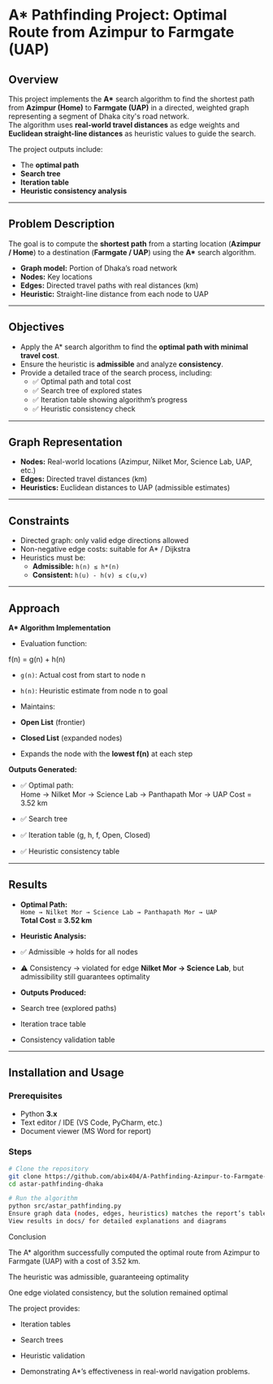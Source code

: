 # A* Pathfinding Project: Optimal Route from Azimpur to Farmgate (UAP)

## Overview
This project implements the **A\*** search algorithm to find the shortest path from **Azimpur (Home)** to **Farmgate (UAP)** in a directed, weighted graph representing a segment of Dhaka city's road network.  
The algorithm uses **real-world travel distances** as edge weights and **Euclidean straight-line distances** as heuristic values to guide the search.  

The project outputs include:
- The **optimal path**
- **Search tree**
- **Iteration table**
- **Heuristic consistency analysis**

---

## Problem Description
The goal is to compute the **shortest path** from a starting location (**Azimpur / Home**) to a destination (**Farmgate / UAP**) using the **A\*** search algorithm.  

- **Graph model:** Portion of Dhaka’s road network  
- **Nodes:** Key locations  
- **Edges:** Directed travel paths with real distances (km)  
- **Heuristic:** Straight-line distance from each node to UAP  

---

## Objectives
- Apply the A\* search algorithm to find the **optimal path with minimal travel cost**.  
- Ensure the heuristic is **admissible** and analyze **consistency**.  
- Provide a detailed trace of the search process, including:
  - ✅ Optimal path and total cost  
  - ✅ Search tree of explored states  
  - ✅ Iteration table showing algorithm’s progress  
  - ✅ Heuristic consistency check  

---

## Graph Representation
- **Nodes:** Real-world locations (Azimpur, Nilket Mor, Science Lab, UAP, etc.)  
- **Edges:** Directed travel distances (km)  
- **Heuristics:** Euclidean distances to UAP (admissible estimates)  

---

## Constraints
- Directed graph: only valid edge directions allowed  
- Non-negative edge costs: suitable for A\* / Dijkstra  
- Heuristics must be:
  - **Admissible:** `h(n) ≤ h*(n)`  
  - **Consistent:** `h(u) - h(v) ≤ c(u,v)`  

---

## Approach
**A\* Algorithm Implementation**
- Evaluation function:  

f(n) = g(n) + h(n)
- `g(n)`: Actual cost from start to node n  
- `h(n)`: Heuristic estimate from node n to goal  

- Maintains:
- **Open List** (frontier)  
- **Closed List** (expanded nodes)  

- Expands the node with the **lowest f(n)** at each step  

**Outputs Generated:**
- ✅ Optimal path:  
Home → Nilket Mor → Science Lab → Panthapath Mor → UAP
Cost = 3.52 km

- ✅ Search tree  
- ✅ Iteration table (g, h, f, Open, Closed)  
- ✅ Heuristic consistency table  

---

## Results
- **Optimal Path:**  
`Home → Nilket Mor → Science Lab → Panthapath Mor → UAP`  
**Total Cost = 3.52 km**

- **Heuristic Analysis:**
- ✅ Admissible → holds for all nodes  
- ⚠️ Consistency → violated for edge **Nilket Mor → Science Lab**, but admissibility still guarantees optimality  

- **Outputs Produced:**
- Search tree (explored paths)  
- Iteration trace table  
- Consistency validation table  

---

## Installation and Usage

### Prerequisites
- Python **3.x**  
- Text editor / IDE (VS Code, PyCharm, etc.)  
- Document viewer (MS Word for report)  

### Steps
```bash
# Clone the repository
git clone https://github.com/abix404/A-Pathfinding-Azimpur-to-Farmgate-UAP.git
cd astar-pathfinding-dhaka

# Run the algorithm
python src/astar_pathfinding.py
Ensure graph data (nodes, edges, heuristics) matches the report’s tables
View results in docs/ for detailed explanations and diagrams
```
Conclusion

The A* algorithm successfully computed the optimal route from Azimpur to Farmgate (UAP) with a cost of 3.52 km.

The heuristic was admissible, guaranteeing optimality

One edge violated consistency, but the solution remained optimal

The project provides:

- Iteration tables

- Search trees

- Heuristic validation

- Demonstrating A*’s effectiveness in real-world navigation problems.
